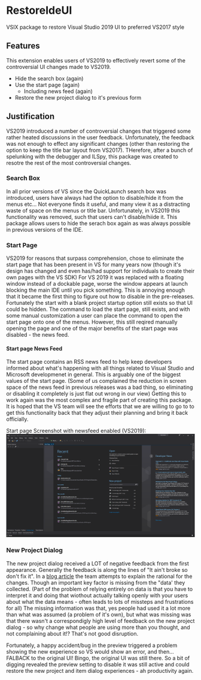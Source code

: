 # RestoreIdeUI
VSIX package to restore Visual Studio 2019 UI to preferred VS2017 style

## Features
This extension enables users of VS2019 to effectively revert some of the controversial UI changes made to VS2019.
* Hide the search box (again)
* Use the start page (again)
   * Including news feed (again)
* Restore the new project dialog to it's previous form

## Justification
VS2019 introduced a number of controversial changes that triggered some rather heated discussions in the user feedback. Unfortunately, the feedback was not enough to effect any significant changes (other than restoring the option to keep the title bar layout from VS2017). THerefore, after a bunch of spelunking with the debugger and ILSpy, this package was created to resotre the rest of the most controversial changes. 

### Search Box
In all prior versions of VS since the QuickLaunch search box was introduced, users have always had the option to disable/hide it from the menus etc... Not everyone finds it useful, and many view it as a distracting waste of space on the menus or title bar. Unfortunately, in VS2019 this functionality was removed, such that users can't disable/hiide it. This package allows users to hide the serach box again as was always possible in previous versions of the IDE.

### Start Page
VS2019 for reasons that surpass comprehension, chose to eliminate the start page that has been present in VS for many years now (though it's design has changed and even has/had support for individuals to create their own pages with the VS SDK) For VS 2019 it was replaced with a floating window instead of a dockable page, worse the window appears at launch blocking the main IDE until you pick something. This is annoying enough that it became the first thing to figure out how to disable in the pre-releases. Fortunately the start with a blank project startup option still exists so that UI could be hidden. The command to load the start page, still exists, and with some manual customization a user can place the command to open the start page onto one of the menus. However, this still reqired manually opening the page and one of the major benefits of the start page was disabled - the news feed.

#### Start page News Feed
The start page contains an RSS news feed to help keep developers informed about what's happening with all things related to Visual Studio and Microsoft developmenet in general. This is arguably one of the biggest values of the start page. (Some of us complained the reduction in screen space of the news feed in previous releases was a bad thing, so eliminating or disabling it completely is just flat out wrong in our view) Getting this to work again was the most complex and fragile part of creating this package. It is hoped that the VS team will see the efforts that we are willing to go to to get this functionality back that they adjust their planning and bring it back officially.

Start page Screenshot with newsfeed enabled (VS2019):
![Screenshot with newsfeed](https://github.com/UbiquityDotNET/RestoreIdeUI/blob/master/RestoreIdeUI/RestoreUI.png)

### New Project Dialog
The new project dialog received a LOT of negative feedback from the first appearance. Generally the feedback is along the lines of "It ain't broke so don't fix it". In a [blog article](https://devblogs.microsoft.com/visualstudio/redesigning-the-new-project-dialog/) the team attempts to explain the rational for the changes. Though an important key factor is missing from the "data' they collected. (Part of the problem of relying entirely on data is that you have to interpret it and doing that wiothout actually talking openly with your users about what the data means - often leads to lots of missteps and frustrations for all) The missing information was that, yes people had used it a lot more than what was assumed (a problem of it's own), but what was missing was that there wasn't a correspondigly high level of feedback on the new project dialog - so why change what people are using more than you thought, and not complaining about it!? That's not good disruption. 

Fortunately, a happy accident/bug in the preview triggered a problem showing the new experience so VS would show an error, and then... FALBACK to the original UI! Bingo, the original UI was still there. So a bit of digging revealed the preview setting to disable it was still active and could restore the new project and item dialog experiences - ah productivity again. 
